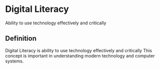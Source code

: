 # Digital Literacy

Ability to use technology effectively and critically

## Definition
Digital Literacy is ability to use technology effectively and critically This concept is important in understanding modern technology and computer systems.

